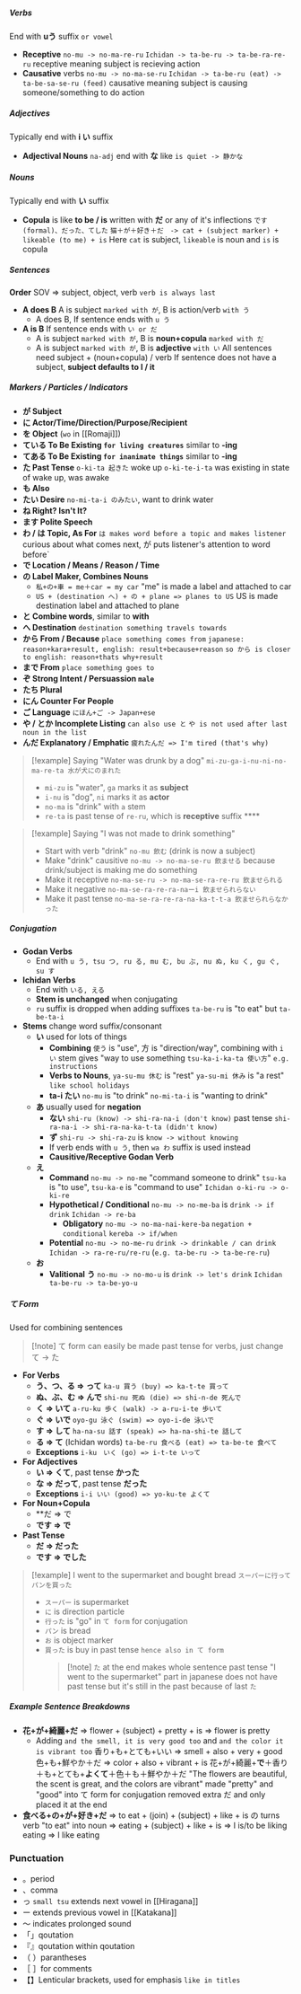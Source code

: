 ##### Verbs
End with **uう** suffix `or vowel`
- **Receptive** `no-mu -> no-ma-re-ru`
  `Ichidan -> ta-be-ru -> ta-be-ra-re-ru`
  receptive meaning subject is recieving action
- **Causative** verbs `no-mu -> no-ma-se-ru`
  `Ichidan -> ta-be-ru (eat) -> ta-be-sa-se-ru (feed)`
  causative meaning subject is causing
  someone/something to do action
##### Adjectives
Typically end with **i い** suffix
- **Adjectival Nouns** `na-adj` end with **な** like `is quiet -> 静かな`
##### Nouns
Typically end with **い** suffix
- **Copula** is like **to be / is** written with **だ** 
  or any of it's inflections `です (formal)、だった、てした`
  `猫＋が＋好き＋だ　-> cat + (subject marker) + likeable (to me) + is`
  Here `cat` is subject, `likeable` is noun and `is` is copula
##### Sentences
**Order** SOV => subject, object, verb `verb is always last`
- **A does B** A is subject `marked with が`, B is action/verb `with う`
	- A does B, If sentence ends with `u う`
- **A is B** If sentence ends with `い or だ`
	- A is subject `marked with が`, B is **noun+copula** `marked with だ`
	- A is subject `marked with が`, B is **adjective** `with い`
All sentences need subject + (noun+copula) / verb
If sentence does not have a subject, **subject defaults to I / it** 
##### Markers / Particles / Indicators
- **が Subject**
- **に Actor/Time/Direction/Purpose/Recipient**
- **を Object** (`wo` in [[Romaji]])
- **ている To Be Existing `for living creatures`** similar to **-ing**
- **てある To Be Existing `for inanimate things`** similar to **-ing**
- **た Past Tense** `o-ki-ta 起きた` woke up
  `o-ki-te-i-ta` was existing in state of wake up, was awake
- **も Also**
- **たい Desire** `no-mi-ta-i のみたい`, want to drink water
- **ね Right? Isn't It?**
- **ます Polite Speech**
- **わ / は Topic, As For** `は makes word before a topic and makes listener 
  `curious about what comes next, が puts listener's attention to word before`
- **で Location / Means / Reason / Time**
- **の Label Maker, Combines Nouns** 
	- `私+の+車 = me＋car = my car` "me" is made a label and attached to car
	- `US + (destination へ) + の + plane => planes to US`
	  US is made destination label and attached to plane
- **と Combine words**, similar to **with**
- **へ Destination** `destination something travels towards`
- **から From / Because** `place something comes from`
  `japanese: reason+kara+result, english: result+because+reason`
  `so から is closer to english: reason+thats why+result`
- **まで From** `place something goes to`
- **ぞ Strong Intent / Persuassion `male`** 
- **たち Plural**
- **にん Counter For People**
- **ご Language** `にほん+ご -> Japan+ese`
- **や / とか Incomplete Listing** `can also use と`
  `や is not used after last noun in the list`
- **んだ Explanatory / Emphatic** `疲れたんだ => I'm tired (that's why)`
> [!example] Saying "Water was drunk by a dog"
> `mi-zu-ga-i-nu-ni-no-ma-re-ta 水が犬にのまれた`
> - `mi-zu` is "water", `ga` marks it as **subject**
> - `i-nu` is "dog", `ni` marks it as **actor**
> - `no-ma` is "drink" with `a` stem
> - `re-ta` is past tense of `re-ru`, which is **receptive** suffix ****

> [!example] Saying "I was not made to drink something"
> - Start with verb "drink" `no-mu 飲む` (drink is now a subject)
> - Make "drink" causitive `no-mu -> no-ma-se-ru 飲ませる`
>   because drink/subject is making me do something
> - Make it receptive `no-ma-se-ru -> no-ma-se-ra-re-ru 飲ませられる`
> - Make it negative `no-ma-se-ra-re-ra-naーi 飲ませられらない`
> - Make it past tense `no-ma-se-ra-re-ra-na-ka-t-t-a 飲ませられらなかった`
##### Conjugation
- **Godan Verbs**
	- End with `u う, tsu つ, ru る, mu む, bu ぶ, nu ぬ, ku く, gu ぐ, su す`
- **Ichidan Verbs** 
	- End with `いる, える`
	- **Stem is unchanged** when conjugating
	- `ru` suffix is dropped when adding suffixes
	  `ta-be-ru` is "to eat" but `ta-be-ta-i`
- **Stems** change word suffix/consonant
	- **い** used for lots of things
		-  **Combining** `使う` is "use", 方 is "direction/way", 
		  combining with `i い` stem gives 
		  "way to use something `tsu-ka-i-ka-ta 使い方`"
		   `e.g. instructions`
		- **Verbs to Nouns**, `ya-su-mu 休む` is "rest"
		  `ya-su-mi 休み` is "a rest" `like school holidays`
		- **ta-i たい** `no-mu` is "to drink" `no-mi-ta-i` is "wanting to drink"
	- **あ** usually used for **negation**
		- **ない** `shi-ru (know) -> shi-ra-na-i (don't know)`
		  past tense `shi-ra-na-i -> shi-ra-na-ka-t-ta (didn't know)`
		- **ず** `shi-ru -> shi-ra-zu` is `know -> without knowing` 
		- If verb ends with `u う`, then `wa わ` suffix is used instead
		- **Causitive/Receptive Godan Verb** 
	- **え**
		- **Command** `no-mu -> no-me` "command someone to drink"
		  `tsu-ka` is "to use", `tsu-ka-e` is "command to use"
		  `Ichidan o-ki-ru -> o-ki-re`
		- **Hypothetical / Conditional** `no-mu -> no-me-ba` is `drink -> if drink`
		  `Ichidan -> re-ba`
		    -  **Obligatory** `no-mu -> no-ma-nai-kere-ba` `negation + conditional`
		      `kereba -> if/when`
		- **Potential** `no-mu -> no-me-ru` `drink -> drinkable / can drink`
		  `Ichidan -> ra-re-ru/re-ru` (`e.g. ta-be-ru -> ta-be-re-ru`)
	- **お**
		- **Valitional** **う** `no-mu -> no-mo-u` is `drink -> let's drink`
		  `Ichidan ta-be-ru -> ta-be-yo-u`
##### て Form
Used for combining sentences
> [!note] て form can easily be made past tense for verbs, just change て -> た
- **For Verbs**
	- **う、つ、る => って**
	  `ka-u 買う (buy) => ka-t-te 買って`
	- **ぬ、ぶ、む => んで**
	  `shi-nu 死ぬ (die) => shi-n-de 死んで`
	- **く => いて**
	  `a-ru-ku 歩く (walk) -> a-ru-i-te 歩いて`
	- **ぐ => いで**
	  `oyo-gu 泳ぐ (swim) => oyo-i-de 泳いで`
	- **す => して**
	  `ha-na-su 話す (speak) => ha-na-shi-te 話して`
	- **る => て** (Ichidan words)
	  `ta-be-ru 食べる (eat) => ta-be-te 食べて`
	- **Exceptions** `i-ku　いく (go) => i-t-te いって`
- **For Adjectives**
	- **い => くて**, past tense **かった**
	- **な => だって**, past tense **だった**
	- **Exceptions** `i-i いい (good) => yo-ku-te よくて`
- **For Noun+Copula**
	- **だ => で
	- **です => で**
- **Past Tense**
	- **だ => だった**
	- **です => でした**
> [!example] I went to the supermarket and bought bread `スーパーに行ってパンを買った`
> - `スーパー` is supermarket
> - `に` is direction particle
> - `行った` is "go" in `て form` for conjugation
> - `パン` is bread
> - `お` is object marker
> - `買った` is buy in past tense `hence also in て form`
>   > [!note] `た` at the end makes whole sentence past tense
>   > "I went to the supermarket" part in japanese does not have past tense
>   > but it's still in the past because of last `た`
##### Example Sentence Breakdowns
- **花+が+綺麗+だ** => flower + (subject) + pretty + is => flower is pretty
	- Adding `and the smell, it is very good too`
	  and `and the color it is vibrant too`
	  香り+も+とても+いい => smell + also + very + good
	  色+も+鮮やか＋だ => color + also + vibrant + is
	   花+が+綺麗+**で**＋香り＋も+とても+**よくて**＋色＋も＋鮮やか＋だ
	   "The flowers are beautiful, the scent is great, and the colors are vibrant"
	   made "pretty" and "good" into て form for conjugation
	   removed extra だ and only placed it at the end
- **食べる+の+が+好き+だ** => to eat + (join) + (subject) + like + is
  の turns verb "to eat" into noun
  => eating + (subject) + like + is => I is/to be liking eating => I like eating
### Punctuation
- 。period
- 、comma
- っ `small tsu` extends next vowel in [[Hiragana]]
- ー extends previous vowel in [[Katakana]]
- 〜 indicates prolonged sound
- 「」qoutation
- 『』qoutation within qoutation
- （ ）parantheses
- ［ ］for comments
- 【】Lenticular brackets, used for emphasis `like in titles`
